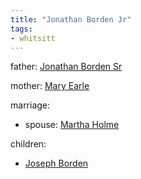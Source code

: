 ```yaml
---
title: "Jonathan Borden Jr"
tags:
- whitsitt
---
```


father: [Jonathan Borden Sr](Jonathan%20Borden%20Sr.md)  

mother: [Mary Earle](Mary%20Earle)

marriage:
  - spouse: [Martha Holme](Martha%20Holme)   

children:
  - [Joseph Borden](Joseph%20Borden.md)
